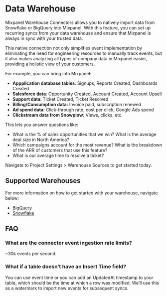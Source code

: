 # Data Warehouse

Mixpanel Warehouse Connectors allows you to natively import data from Snowflake or BigQuery into Mixpanel. With this feature, you can set up recurring syncs from your data warehouse and ensure that Mixpanel is always in sync with your trusted data.

This native connection not only simplifies event implementation by eliminating the need for engineering resources to manually track events, but it also makes analyzing all types of company data in Mixpanel easier, providing a holistic view of your customers.

For example, you can bring into Mixpanel:

- **Appplication database tables**: Signups, Reports Created, Dashboards Created
- **Salesforce data**: Opportunity Created, Account Created, Account Upsell
- **Support data**: Ticket Created, Ticket Resolved
- **Billing/Consumption data:** Invoice paid, subscription renewed
- **Ad spend data:** Click-through rate, cost per click, Google Ads spend
- **Clickstream data from Snowplow:** Views, clicks, etc.

This lets you answer questions like:

- What is the % of sales opportunities that we win? What is the average deal size in North America?
- Which campaigns account for the most revenue? What is the breakdown of the ARR of customers that use this feature?
- What is our average time to resolve a ticket?

Navigate to Project Settings > Warehouse Sources to get started today.

## Supported Warehouses
For more information on how to get started with your warehouse, navigate below:
- [BigQuery](https://docs.mixpanel.com/docs/tracking/data-warehouse/bigquery) 
- [Snowflake](https://docs.mixpanel.com/docs/tracking/data-warehouse/snowflake)


## FAQ

### What are the connector event ingestion rate limits?
~30k events per second.

### What if a table doesn’t have an Insert Time field?
You can use event time or you can add an UpdatedAt timestamp to your table, which should be the time at which a row was modified. We’ll use this as a watermark to import new events for subsequent syncs.
